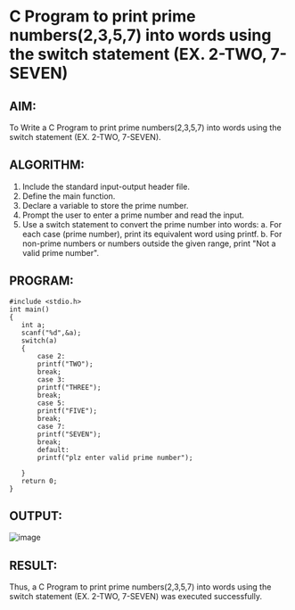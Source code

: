 # C Program to print prime numbers(2,3,5,7) into words using the switch statement (EX. 2-TWO, 7-SEVEN)
## AIM:
To Write a C Program to print prime numbers(2,3,5,7) into words using the switch statement (EX. 2-TWO, 7-SEVEN).
## ALGORITHM:
1. Include the standard input-output header file.
2. Define the main function.
3. Declare a variable to store the prime number.
4. Prompt the user to enter a prime number and read the input.
5. Use a switch statement to convert the prime number into words:
   a. For each case (prime number), print its equivalent word using printf.
   b. For non-prime numbers or numbers outside the given range, print "Not a valid prime number".
## PROGRAM:
```
#include <stdio.h>
int main()
{
   int a;
   scanf("%d",&a);
   switch(a)
   {
       case 2:
       printf("TWO");
       break;
       case 3:
       printf("THREE");
       break;
       case 5:
       printf("FIVE");
       break;
       case 7:
       printf("SEVEN");
       break;
       default:
       printf("plz enter valid prime number");
       
   }
   return 0;
}

```
## OUTPUT:
![image](https://github.com/VerginJenifer/c-programming-10/assets/136251012/159ad404-84ac-43eb-9576-4a8c670c62a6)
## RESULT:
Thus, a C Program to print prime numbers(2,3,5,7) into words using the switch statement (EX. 2-TWO, 7-SEVEN) was executed successfully.
